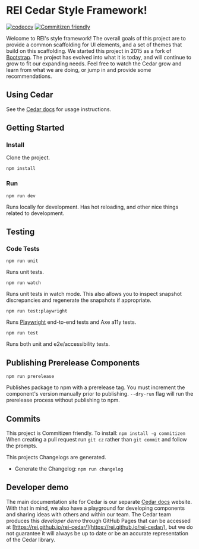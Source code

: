 # REI Cedar Style Framework!

[![codecov](https://codecov.io/gh/rei/rei-cedar/branch/master/graph/badge.svg)](https://codecov.io/gh/rei/rei-cedar)
[![Commitizen friendly](https://img.shields.io/badge/commitizen-friendly-brightgreen.svg)](http://commitizen.github.io/cz-cli/)

Welcome to REI's style framework! The overall goals of this project are to provide a common scaffolding for UI elements,
and a set of themes that build on this scaffolding. We started this project in 2015 as a fork of
[Bootstrap](http://getbootstrap.com/).
The project has evolved into what it is today, and will continue to grow to fit our expanding needs. Feel free to watch
the Cedar grow and learn from what we are doing, or jump in and provide some recommendations.

## Using Cedar

See the [Cedar docs](https://cedar.rei.com) for usage instructions.

## Getting Started

### Install

Clone the project.

`npm install`

### Run

`npm run dev`

Runs locally for development. Has hot reloading, and other nice things related to development.

## Testing

### Code Tests

`npm run unit`

Runs unit tests.

`npm run watch`

Runs unit tests in watch mode. This also allows you to inspect snapshot discrepancies and regenerate the snapshots if appropriate.

`npm run test:playwright`

Runs [Playwright](https://playwright.dev) end-to-end tests and Axe a11y tests.

`npm run test`

Runs both unit and e2e/accessibility tests.

## Publishing Prerelease Components

`npm run prerelease`

Publishes package to npm with a prerelease tag. You must increment the component's version manually prior to publishing. `--dry-run` flag will run the prerelease process without publishing to npm.

## Commits

This project is Commitizen friendly. To install: `npm install -g commitizen`
When creating a pull request run `git cz` rather than `git commit` and follow the prompts.

This projects Changelogs are generated.

- Generate the Changelog: `npm run changelog`

## Developer demo

The main documentation site for Cedar is our separate [Cedar docs](https://cedar.rei.com) website. With that in mind, we also have a playground for developing components and sharing ideas with others and within our team. The Cedar team produces this *developer demo* through GitHub Pages that can be accessed at [https://rei.github.io/rei-cedar/](https://rei.github.io/rei-cedar/), but we do not guarantee it will always be up to date or be an accurate representation of the Cedar library.
